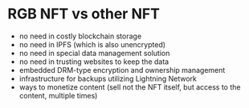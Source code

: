 # RGB NFT vs other NFT

* no need in costly blockchain storage
* no need in IPFS \(which is also unencrypted\)
* no need in special data management solution
* no need in trusting websites to keep the data
* embedded DRM-type encryption and ownership management
* infrastructure for backups utilizing Lightning Network
* ways to monetize content \(sell not the NFT itself, but access to the content, multiple times\)



